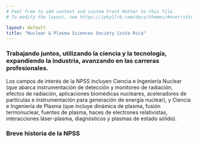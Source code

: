 ```yaml
---
# Feel free to add content and custom Front Matter to this file.
# To modify the layout, see https://jekyllrb.com/docs/themes/#overriding-theme-defaults

layout: default
title: "Nuclear & Plasma Sciences Society Costa Rica"
---
```


### Trabajando juntos, utilizando la ciencia y la tecnología, expandiendo la industria, avanzando en las carreras profesionales.

Los campos de interés de la NPSS incluyen Ciencia e Ingeniería Nuclear (que abarca instrumentación de detección y monitoreo de radiación, efectos de radiación, aplicaciones biomédicas nucleares, aceleradores de partículas e instrumentación para generación de energía nuclear), y Ciencia e Ingeniería de Plasma (que incluye dinámica de plasma, fusión termonuclear, fuentes de plasma, haces de electrones relativistas, interacciones láser-plasma, diagnósticos y plasmas de estado sólido).

<div class="toggles__toggle toggle toggle--closed" id="about-canps-a-brief-history-of-canps">
	<h3 class="toggle__trigger toggle--closed__trigger">Breve historia de la NPSS<h3>
<div class="toggle__content toggle--closed__content" style="display: none;">
La Nuclear and Plasma Sciences Society (NPSS) fue fundada en 1949 como un grupo técnico del Institute of Radio Engineers (IRE), que más tarde se convirtió en el Institute of Electrical and Electronics Engineers (IEEE). La NPSS se formó para reunir a los profesionales que trabajan en las áreas de ciencias nucleares y de plasma, con el fin de intercambiar conocimientos y promover el desarrollo de estas disciplinas.

A lo largo de los años, la NPSS ha crecido y se ha expandido en sus áreas de interés, incluyendo la ciencia y la ingeniería nuclear, la física de plasma, la tecnología de la radiación y la ingeniería de aceleradores de partículas. La sociedad ha patrocinado una serie de conferencias y eventos en todo el mundo para reunir a los expertos en estos campos y discutir los últimos avances y desarrollos.

Además, la NPSS ha publicado varios journals científicos, incluyendo Transactions on Nuclear Science, Transactions on Plasma Science, y Transactions on Radiation and Plasma Medical Sciences, que presentan las últimas investigaciones y avances en estas disciplinas. La sociedad también ha establecido una serie de premios y becas para reconocer a los individuos y equipos que han hecho contribuciones significativas en estas áreas.

Hoy en día, la NPSS sigue siendo una organización líder en ciencias nucleares y de plasma, trabajando para promover el avance de la tecnología y el conocimiento en estos campos y fomentar el desarrollo profesional de sus miembros.
</div>
</div>
